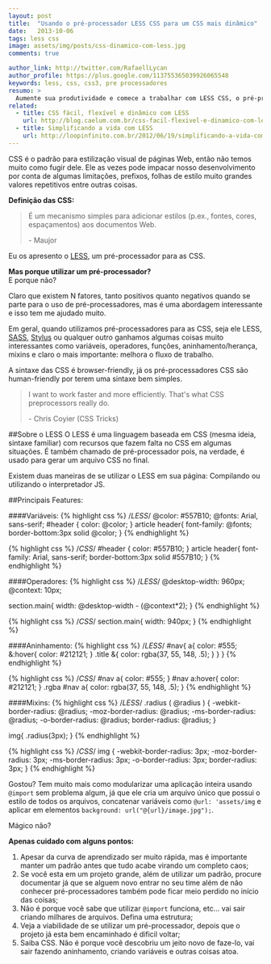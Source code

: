 ```yaml
---
layout: post
title:  "Usando o pré-processador LESS CSS para um CSS mais dinâmico"
date:   2013-10-06
tags: less css
image: assets/img/posts/css-dinamico-com-less.jpg
comments: true

author_link: http://twitter.com/RafaellLycan
author_profile: https://plus.google.com/113755365039926065548
keywords: less, css, css3, pre processadores
resumo: >
  Aumente sua produtividade e comece a trabalhar com LESS CSS, o pré-processador que é dinâmico, fácil e flexível para desenvolver suas Cascading Style Sheets.
related:
  - title: CSS fácil, flexível e dinâmico com LESS
    url: http://blog.caelum.com.br/css-facil-flexivel-e-dinamico-com-less/
  - title: Simplificando a vida com LESS
    url: http://loopinfinito.com.br/2012/06/19/simplificando-a-vida-com-less/
---
```

CSS é o padrão para estilização visual de páginas Web, então não temos muito como fugir dele. Ele as vezes pode impacar nosso desenvolvimento por conta de algumas limitações, prefixos, folhas de estilo muito grandes valores repetitivos entre outras coisas.

**Definição das CSS:**

> É um mecanismo simples para adicionar estilos (p.ex., fontes, cores, espaçamentos) aos documentos Web.
>
> <footer>- Maujor</footer>

Eu os apresento o [LESS](http://lesscss.org/), um pré-processador para as CSS.

**Mas porque utilizar um pré-processador?** <br>
E porque não?

Claro que existem N fatores, tanto positivos quanto negativos quando se parte para o uso de pré-processadores, mas é uma abordagem interessante e isso tem me ajudado muito.

Em geral, quando utilizamos pré-processadores para as CSS, seja ele LESS, [SASS](http://sass-lang.com/), [Stylus](http://learnboost.github.io/stylus/) ou qualquer outro ganhamos algumas coisas muito interessantes como variáveis, operadores, funções, aninhamento/herança, mixins e claro o mais importante: melhora o fluxo de trabalho.

A sintaxe das CSS é browser-friendly, já os pré-processadores CSS são human-friendly por terem uma sintaxe bem simples.

> I want to work faster and more efficiently. That's what CSS preprocessors really do.
>
> <footer>- Chris Coyier (CSS Tricks)</footer>

##Sobre o LESS
O LESS é uma linguagem baseada em CSS (mesma ideia, sintaxe familiar) com recursos que fazem falta no CSS em algumas situações. É também chamado de pré-processador pois, na verdade, é usado para gerar um arquivo CSS no final.

Existem duas maneiras de se utilizar o LESS em sua página: Compilando ou utilizando o interpretador JS.

##Principais Features:

####Variáveis:
{% highlight css %}
/*LESS*/
@color: #557B10;
@fonts: Arial, sans-serif;
#header {
  color: @color;
}
article header{
  font-family: @fonts;
  border-bottom:3px solid @color;
}
{% endhighlight %}

{% highlight css %}
/*CSS*/
#header {
  color: #557B10;
}
article header{
  font-family: Arial, sans-serif;
  border-bottom:3px solid #557B10;
}
{% endhighlight %}

####Operadores:
{% highlight css %}
/*LESS*/
@desktop-width: 960px;
@context: 10px;

section.main{
  width: @desktop-width - (@context*2);
}
{% endhighlight %}

{% highlight css %}
/*CSS*/
section.main{
  width: 940px;
}
{% endhighlight %}

####Aninhamento:
{% highlight css %}
/*LESS*/
#nav{
  a{
    color: #555;
    &:hover{
       color: #212121;
    }
    .title &{
      color: rgba(37, 55, 148, .5);
    }
  }
}
{% endhighlight %}

{% highlight css %}
/*CSS*/
#nav a{
  color: #555;
}
#nav a:hover{
  color: #212121;
}
.rgba #nav a{
  color: rgba(37, 55, 148, .5);
}
{% endhighlight %}

####Mixins:
{% highlight css %}
/*LESS*/
.radius ( @radius ) {
  -webkit-border-radius: @radius;
  -moz-border-radius: @radius;
  -ms-border-radius: @radius;
  -o-border-radius: @radius;
  border-radius: @radius;
}

img{
  .radius(3px);
}
{% endhighlight %}

{% highlight css %}
/*CSS*/
img {
  -webkit-border-radius: 3px;
  -moz-border-radius: 3px;
  -ms-border-radius: 3px;
  -o-border-radius: 3px;
  border-radius: 3px;
}
{% endhighlight %}

Gostou? Tem muito mais como modularizar uma aplicação inteira usando `@import` sem problema algum, já que ele cria um arquivo único que possui o estilo de todos os arquivos, concatenar variáveis como `@url: 'assets/img` e aplicar em elementos `background: url("@{url}/image.jpg");`.

Mágico não?

**Apenas cuidado com alguns pontos:**

1. Apesar da curva de aprendizado ser muito rápida, mas é importante manter um padrão antes que tudo acabe virando um completo caos;
2. Se você esta em um projeto grande, além de utilizar um padrão, procure documentar já que se alguem novo entrar no seu time além de não conhecer pré-processadores também pode ficar meio perdido no início das coisas;
3. Não é porque você sabe que utilizar `@import` funciona, etc... vai sair criando milhares de arquivos. Defina uma estrutura;
4. Veja a viabilidade de se utilizar um pré-processador, depois que o projeto já esta bem encaminhado é dificil voltar;
5. Saiba CSS. Não é porque você descobriu um jeito novo de faze-lo, vai sair fazendo aninhamento, criando variáveis e outras coisas atoa.